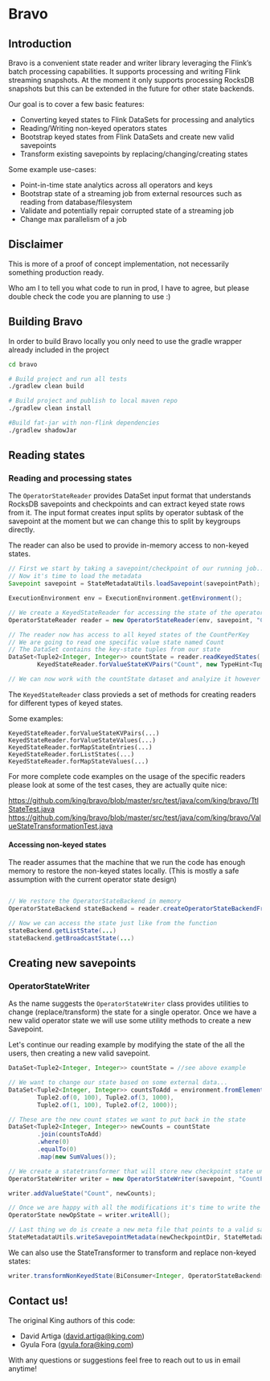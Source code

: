 # Bravo

## Introduction

Bravo is a convenient state reader and writer library leveraging the Flink’s
batch processing capabilities. It supports processing and writing Flink streaming snapshots.
At the moment it only supports processing RocksDB snapshots but this can be extended in the future for other state backends.

Our goal is to cover a few basic features:
 - Converting keyed states to Flink DataSets for processing and analytics
 - Reading/Writing non-keyed operators states
 - Bootstrap keyed states from Flink DataSets and create new valid savepoints
 - Transform existing savepoints by replacing/changing/creating states

Some example use-cases:
 - Point-in-time state analytics across all operators and keys
 - Bootstrap state of a streaming job from external resources such as reading from database/filesystem
 - Validate and potentially repair corrupted state of a streaming job
 - Change max parallelism of a job

## Disclaimer

This is more of a proof of concept implementation, not necessarily something production ready.

Who am I to tell you what code to run in prod, I have to agree, but please double check the code you are planning to use :)

## Building Bravo

In order to build Bravo locally you only need to use the gradle wrapper already included in the project

```bash
cd bravo

# Build project and run all tests
./gradlew clean build

# Build project and publish to local maven repo
./gradlew clean install

#Build fat-jar with non-flink dependencies
./gradlew shadowJar
```


## Reading states

### Reading and processing states

The `OperatorStateReader` provides DataSet input format that understands RocksDB savepoints and checkpoints and can extract keyed state rows from it. The input format creates input splits by operator subtask of the savepoint at the moment but we can change this to split by keygroups directly.

The reader can also be used to provide in-memory access to non-keyed states.

```java
// First we start by taking a savepoint/checkpoint of our running job...
// Now it's time to load the metadata
Savepoint savepoint = StateMetadataUtils.loadSavepoint(savepointPath);

ExecutionEnvironment env = ExecutionEnvironment.getEnvironment();

// We create a KeyedStateReader for accessing the state of the operator CountPerKey
OperatorStateReader reader = new OperatorStateReader(env, savepoint, "CountPerKey");

// The reader now has access to all keyed states of the CountPerKey
// We are going to read one specific value state named Count
// The DataSet contains the key-state tuples from our state
DataSet<Tuple2<Integer, Integer>> countState = reader.readKeyedStates(
		KeyedStateReader.forValueStateKVPairs("Count", new TypeHint<Tuple2<Integer, Integer>>() {}));

// We can now work with the countState dataset and analyize it however we want :)
```

The `KeyedStateReader` class provieds a set of methods for creating readers for different types of keyed states.

Some examples:

```
KeyedStateReader.forValueStateKVPairs(...)
KeyedStateReader.forValueStateValues(...)
KeyedStateReader.forMapStateEntries(...)
KeyedStateReader.forListStates(...)
KeyedStateReader.forMapStateValues(...)
```

For more complete code examples on the usage of the specific readers please look at some of the test cases, they are actually quite nice:

https://github.com/king/bravo/blob/master/src/test/java/com/king/bravo/TtlStateTest.java
https://github.com/king/bravo/blob/master/src/test/java/com/king/bravo/ValueStateTransformationTest.java

#### Accessing non-keyed states

The reader assumes that the machine that we run the code has enough memory to restore the non-keyed states locally. (This is mostly a safe assumption with the current operator state design)

```java

// We restore the OperatorStateBackend in memory
OperatorStateBackend stateBackend = reader.createOperatorStateBackendFromSnapshot(0);

// Now we can access the state just like from the function
stateBackend.getListState(...)
stateBackend.getBroadcastState(...)

```
## Creating new savepoints

### OperatorStateWriter

As the name suggests the `OperatorStateWriter` class provides utilities to change (replace/transform) the state for a single operator. Once we have a new valid operator state we will use some utility methods to create a new Savepoint.

Let's continue our reading example by modifying the state of the all the users, then creating a new valid savepoint.
```java
DataSet<Tuple2<Integer, Integer>> countState = //see above example

// We want to change our state based on some external data...
DataSet<Tuple2<Integer, Integer>> countsToAdd = environment.fromElements(
        Tuple2.of(0, 100), Tuple2.of(3, 1000),
        Tuple2.of(1, 100), Tuple2.of(2, 1000));

// These are the new count states we want to put back in the state
DataSet<Tuple2<Integer, Integer>> newCounts = countState
        .join(countsToAdd)
        .where(0)
        .equalTo(0)
		.map(new SumValues());

// We create a statetransformer that will store new checkpoint state under the newCheckpointDir base directory
OperatorStateWriter writer = new OperatorStateWriter(savepoint, "CountPerKey",  newCheckpointDir);

writer.addValueState("Count", newCounts);

// Once we are happy with all the modifications it's time to write the states to the persistent store
OperatorState newOpState = writer.writeAll();

// Last thing we do is create a new meta file that points to a valid savepoint
StateMetadataUtils.writeSavepointMetadata(newCheckpointDir, StateMetadataUtils.createNewSavepoint(savepoint, newOpState));
```

We can also use the StateTransformer to transform and replace non-keyed states:

```java
writer.transformNonKeyedState(BiConsumer<Integer, OperatorStateBackend> transformer);
```

## Contact us!

The original King authors of this code:
 - David Artiga (david.artiga@king.com)
 - Gyula Fora (gyula.fora@king.com)

With any questions or suggestions feel free to reach out to us in email anytime!
